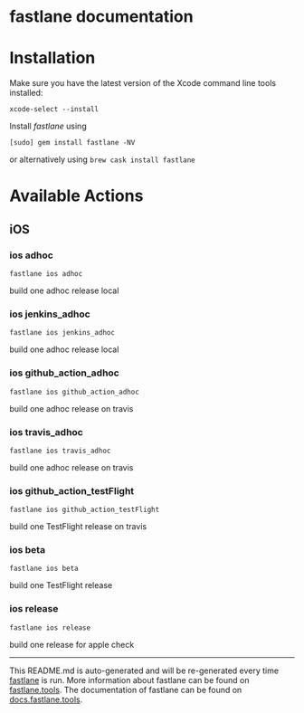 fastlane documentation
================
# Installation

Make sure you have the latest version of the Xcode command line tools installed:

```
xcode-select --install
```

Install _fastlane_ using
```
[sudo] gem install fastlane -NV
```
or alternatively using `brew cask install fastlane`

# Available Actions
## iOS
### ios adhoc
```
fastlane ios adhoc
```
build one adhoc release local
### ios jenkins_adhoc
```
fastlane ios jenkins_adhoc
```
build one adhoc release local
### ios github_action_adhoc
```
fastlane ios github_action_adhoc
```
build one adhoc release on travis
### ios travis_adhoc
```
fastlane ios travis_adhoc
```
build one adhoc release on travis
### ios github_action_testFlight
```
fastlane ios github_action_testFlight
```
build one TestFlight release on travis
### ios beta
```
fastlane ios beta
```
build one TestFlight release
### ios release
```
fastlane ios release
```
build one release for apple check

----

This README.md is auto-generated and will be re-generated every time [fastlane](https://fastlane.tools) is run.
More information about fastlane can be found on [fastlane.tools](https://fastlane.tools).
The documentation of fastlane can be found on [docs.fastlane.tools](https://docs.fastlane.tools).
